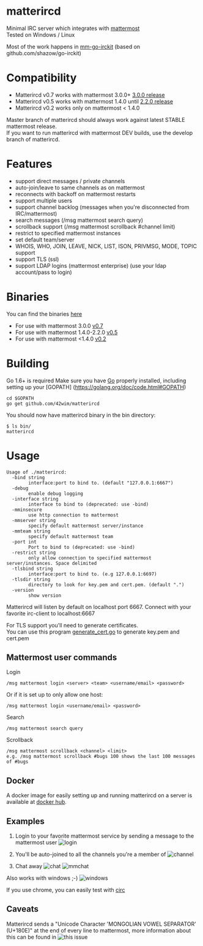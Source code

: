 # matterircd

Minimal IRC server which integrates with [mattermost](https://www.mattermost.org)  
Tested on Windows / Linux

Most of the work happens in [mm-go-irckit](https://github.com/42wim/mm-go-irckit) (based on github.com/shazow/go-irckit)

# Compatibility
* Matterircd v0.7 works with mattermost 3.0.0+ [3.0.0 release](https://github.com/mattermost/platform/releases/tag/v3.0.0)
* Matterircd v0.5 works with mattermost 1.4.0 until [2.2.0 release](https://github.com/mattermost/platform/releases/tag/v2.2.0)
* Matterircd v0.2 works only on mattermost < 1.4.0

Master branch of matterircd should always work against latest STABLE mattermost release.  
If you want to run matterircd with mattermost DEV builds, use the develop branch of matterircd.

# Features

* support direct messages / private channels
* auto-join/leave to same channels as on mattermost
* reconnects with backoff on mattermost restarts
* support multiple users
* support channel backlog (messages when you're disconnected from IRC/mattermost)
* search messages (/msg mattermost search query)
* scrollback support (/msg mattermost scrollback #channel limit)
* restrict to specified mattermost instances
* set default team/server
* WHOIS, WHO, JOIN, LEAVE, NICK, LIST, ISON, PRIVMSG, MODE, TOPIC support
* support TLS (ssl)
* support LDAP logins (mattermost enterprise) (use your ldap account/pass to login)

# Binaries

You can find the binaries [here](https://github.com/42wim/matterircd/releases/)
* For use with mattermost 3.0.0 [v0.7](https://github.com/42wim/matterircd/releases/tag/v0.7)
* For use with mattermost 1.4.0-2.2.0 [v0.5](https://github.com/42wim/matterircd/releases/tag/v0.5)
* For use with mattermost <1.4.0 [v0.2](https://github.com/42wim/matterircd/releases/tag/v0.2)

# Building

Go 1.6+ is required 
Make sure you have [Go](https://golang.org/doc/install) properly installed, including setting up your [GOPATH] (https://golang.org/doc/code.html#GOPATH)

```
cd $GOPATH
go get github.com/42wim/matterircd
```

You should now have matterircd binary in the bin directory:

```
$ ls bin/
matterircd
```

# Usage

```
Usage of ./matterircd:
  -bind string
        interface:port to bind to. (default "127.0.0.1:6667")
  -debug
        enable debug logging
  -interface string
        interface to bind to (deprecated: use -bind)
  -mminsecure
        use http connection to mattermost
  -mmserver string
        specify default mattermost server/instance
  -mmteam string
        specify default mattermost team
  -port int
        Port to bind to (deprecated: use -bind)
  -restrict string
        only allow connection to specified mattermost server/instances. Space delimited
  -tlsbind string
        interface:port to bind to. (e.g 127.0.0.1:6697)
  -tlsdir string
        directory to look for key.pem and cert.pem. (default ".")
  -version
        show version
```

Matterircd will listen by default on localhost port 6667.
Connect with your favorite irc-client to localhost:6667

For TLS support you'll need to generate certificates.   
You can use this program [generate_cert.go](https://golang.org/src/crypto/tls/generate_cert.go) to generate key.pem and cert.pem

## Mattermost user commands

Login

```
/msg mattermost login <server> <team> <username/email> <password>
```

Or if it is set up to only allow one host:

```
/msg mattermost login <username/email> <password>
```

Search
```
/msg mattermost search query
```

Scrollback
```
/msg mattermost scrollback <channel> <limit>
e.g. /msg mattermost scrollback #bugs 100 shows the last 100 messages of #bugs
```

## Docker

A docker image for easily setting up and running matterircd on a server is available at [docker hub](https://hub.docker.com/r/42wim/matterircd/).

## Examples

1. Login to your favorite mattermost service by sending a message to the mattermost user
![login](http://snag.gy/aAop5.jpg)

2. You'll be auto-joined to all the channels you're a member of
![channel](http://snag.gy/IzlXR.jpg)

3. Chat away
![chat](http://snag.gy/JyFd7.jpg)
![mmchat](http://snag.gy/3qMd1.jpg)

Also works with windows ;-)
![windows](http://snag.gy/cGSCA.jpg)

If you use chrome, you can easily test with [circ](https://chrome.google.com/webstore/detail/circ/bebigdkelppomhhjaaianniiifjbgocn?hl=en-US)

## Caveats

Matterircd sends a "Unicode Character 'MONGOLIAN VOWEL SEPARATOR' (U+180E)" at the end of every line to mattermost, more information about this can be found in ![this issue](https://github.com/42wim/matterircd/issues/24)


